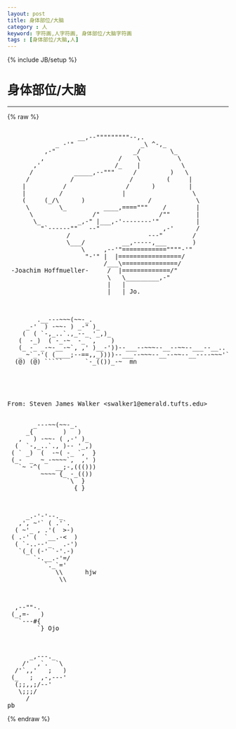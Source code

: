 ```yaml
---
layout: post
title: 身体部位/大脑
category : 人
keyword: 字符画,人字符画, 身体部位/大脑字符画
tags : [身体部位/大脑,人]
---
```

{% include JB/setup %}
# 身体部位/大脑
---
{% raw %}
<pre>

                   __,--&quot;&quot;&quot;&quot;&quot;&quot;&quot;&quot;&quot;--,.
             _ -&#039;&quot;                  _\ ^-,_
          ,-&quot;                     _/        \_
         ,                    /    \          \
       ,&#039;                    /_    |           \
      /           _____,--&quot;&quot;&quot;     /         )   \
     /           /               /         (     |
    |          /                /      )         |
    |         /                |                  \
    (     (_/\      )                 /            \
     \        \_          ____,====&quot;&quot;&quot;    /        |
      \                /&quot;                /&quot;&quot;       |
       \_          _,-&quot; |___,-&#039;--------&#039;&quot;          |
         &quot;`------&quot;&quot;   --&quot;                 ,-&#039;      /
                /                     ---&quot;        /
                \___/          __,-----,___       )
                    \     ,--&#039;&quot;============&quot;&quot;&quot;&quot;-&#039;&quot;
                     &quot;-&#039;&quot; |  |=================/
                          /___\===============/
 -Joachim Hoffmueller-     /  |=============/&quot;
                           \   \_________,-&quot;
                           |   |
                           |   | Jo.



        .__---~~~(~~-_.
     _-&#039;  ) -~~- ) _-&quot; )_
    (  ( `-,_..`.,_--_ &#039;_,)_
   (  -_)  ( -_-~  -_ `,    )
   (_ -_ _-~-__-~`, ,&#039; )__-&#039;))--___--~~~--__--~~--___--__..
   _ ~`_-&#039;( (____;--==,,_))))--___--~~~--__--~~--__----~~~&#039;`=__-~+_-_.
  (@) (@) `````      `-_(())_-~  mn





From: Steven James Walker &lt;swalker1@emerald.tufts.edu&gt;


       _---~~(~~-_.
     _{        )   )
   ,   ) -~~- ( ,-&#039; )_
  (  `-,_..`., )-- &#039;_,)
 ( ` _)  (  -~( -_ `,  }
 (_-  _  ~_-~~~~`,  ,&#039; )
   `~ -^(    __;-,((()))
         ~~~~ {_ -_(())
                `\  }
                  { }



     _.-&#039;-&#039;--._
   ,&#039;, ~&#039;` ( .&#039;`.
  ( ~&#039;_ , .&#039;(  &gt;-)
 ( .-&#039; (  `__.-&lt;  )
  ( `-..--&#039;_   .-&#039;)
   `(_( (-&#039; `-&#039;.-)
       `-.__.-&#039;=/
          `._`=&#039;
             \\      hjw
              \\



  ,--&quot;&quot;-.
 (_,=-   )
   `---#{
        `} Ojo 



      _,---._
    /&#039;  ,`.  `\
  /&#039;`,,&#039;   ;   )
 (_   ;  ,-,---&#039;
  (;;,,;/--&#039; 
   \;;;/
     /
pb </pre>
{% endraw %}
